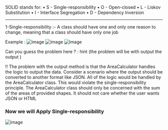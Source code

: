 SOLID stands for:
•	S - Single-responsibility
•	O - Open-closed 
•	L - Liskov Substitution 
•	I - Interface Segregation 
•	D - Dependency Inversion 

******************************************************************
1-Single-responsibility :- 
  A class should have one and only one reason to change, meaning that a class should have only one job
  
Example :
![image](https://user-images.githubusercontent.com/45467325/198904679-467e6547-5a04-4561-b488-8ead87edb2d0.png)
![image](https://user-images.githubusercontent.com/45467325/198904687-5dce76ff-02ba-4036-8914-06bc5af6e98e.png)
![image](https://user-images.githubusercontent.com/45467325/198904693-a3f6dce4-123a-4e1c-b3d9-3cd907ccf92c.png)

Can you guess the problem here ? : hint (the problem will be with output the output ) 

!! The problem with the output method is that the AreaCalculator handles the logic to output the data.
Consider a scenario where the output should be converted to another format like JSON.
All of the logic would be handled by the AreaCalculator class. This would violate the single-responsibility principle. The AreaCalculator class should only be concerned with the sum of the areas of provided shapes. It should not care whether the user wants JSON or HTML


### Now we will Apply Single-responsibility

![image](https://user-images.githubusercontent.com/45467325/198904749-a8078ebb-ddcd-429a-a930-26d3f623307f.png)

